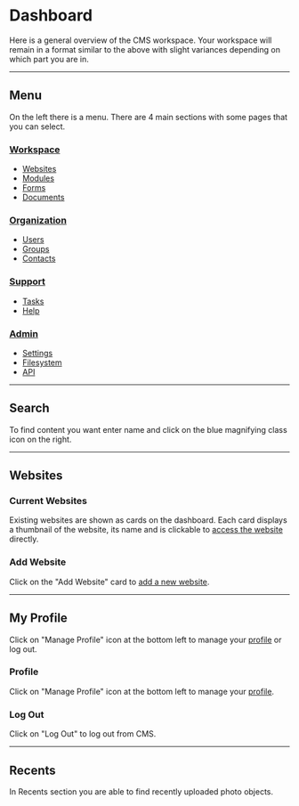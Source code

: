 # Dashboard

Here is a general overview of the CMS workspace. Your workspace will remain in a format similar to the above with slight variances depending on which part you are in.

---

## Menu

On the left there is a menu. There are 4 main sections with some pages that you can select.

### <a href="/workspace/">Workspace</a>

- <a href="/workspace/websites-overview">Websites</a>
- <a href="/workspace/modules-overview">Modules</a>
- <a href="/workspace/forms-overview">Forms</a>
- <a href="/workspace/documents-overview">Documents</a>

### <a href="/organization/">Organization</a>

- <a href="/organization/users-overview/">Users</a>
- <a href="/organization/groups-overview/">Groups</a>
- <a href="/organization/contacts-overview/">Contacts</a>

### <a href="/support/">Support</a>

- <a href="/support/tasks/">Tasks</a>
- <a href="/support/help/">Help</a>

### <a href="/admin/">Admin</a>

- <a href="/admin/settings/">Settings</a>
- <a href="/admin/filesystem/">Filesystem</a>
- <a href="/admin/api/">API</a>

---

## Search

To find content you want enter name and click on the blue magnifying class icon on the right.

---

## Websites

### Current Websites

Existing websites are shown as cards on the dashboard. Each card displays a thumbnail of the website, its name and is clickable to <a href="/services/read/">access the website</a> directly.

### Add Website

Click on the "Add Website" card to <a href="/services/add/">add a new website</a>.

---

## My Profile

Click on "Manage Profile" icon at the bottom left to manage your <a href="/profile/">profile</a> or log out.

### Profile

Click on "Manage Profile" icon at the bottom left to manage your <a href="/profile/">profile</a>.

### Log Out

Click on "Log Out" to log out from CMS.

---

## Recents

In Recents section you are able to find recently uploaded photo objects.


